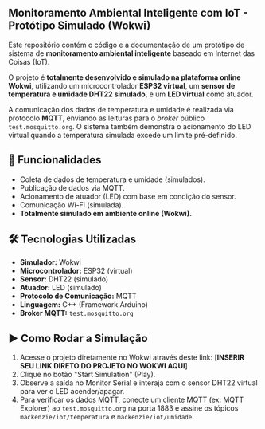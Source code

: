 ## Monitoramento Ambiental Inteligente com IoT - Protótipo Simulado (Wokwi)

Este repositório contém o código e a documentação de um protótipo de sistema de **monitoramento ambiental inteligente** baseado em Internet das Coisas (IoT).

O projeto é **totalmente desenvolvido e simulado na plataforma online Wokwi**, utilizando um microcontrolador **ESP32 virtual**, um **sensor de temperatura e umidade DHT22 simulado**, e um **LED virtual** como atuador.

A comunicação dos dados de temperatura e umidade é realizada via protocolo **MQTT**, enviando as leituras para o *broker* público `test.mosquitto.org`. O sistema também demonstra o acionamento do LED virtual quando a temperatura simulada excede um limite pré-definido.

## 🚀 Funcionalidades

* Coleta de dados de temperatura e umidade (simulados).
* Publicação de dados via MQTT.
* Acionamento de atuador (LED) com base em condição do sensor.
* Comunicação Wi-Fi (simulada).
* **Totalmente simulado em ambiente online (Wokwi).**

## 🛠️ Tecnologias Utilizadas

* **Simulador:** Wokwi
* **Microcontrolador:** ESP32 (virtual)
* **Sensor:** DHT22 (simulado)
* **Atuador:** LED (simulado)
* **Protocolo de Comunicação:** MQTT
* **Linguagem:** C++ (Framework Arduino)
* **Broker MQTT:** `test.mosquitto.org`

## ▶️ Como Rodar a Simulação

1.  Acesse o projeto diretamente no Wokwi através deste link: [**INSERIR SEU LINK DIRETO DO PROJETO NO WOKWI AQUI**]
2.  Clique no botão "Start Simulation" (Play).
3.  Observe a saída no Monitor Serial e interaja com o sensor DHT22 virtual para ver o LED acender/apagar.
4.  Para verificar os dados MQTT, conecte um cliente MQTT (ex: MQTT Explorer) ao `test.mosquitto.org` na porta 1883 e assine os tópicos `mackenzie/iot/temperatura` e `mackenzie/iot/umidade`.
